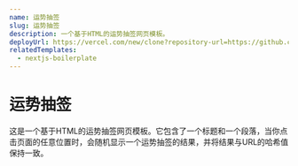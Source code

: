 ```yaml
---
name: 运势抽签
slug: 运势抽签
description: 一个基于HTML的运势抽签网页模板。
deployUrl: https://vercel.com/new/clone?repository-url=https://github.com/vercel/examples/tree/main/solutions/html&project-name=html
relatedTemplates:
  - nextjs-boilerplate
---
```


# 运势抽签

这是一个基于HTML的运势抽签网页模板。它包含了一个标题和一个段落，当你点击页面的任意位置时，会随机显示一个运势抽签的结果，并将结果与URL的哈希值保持一致。